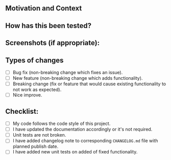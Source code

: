 <!--- Provide a general summary of your changes in the Title above -->

## Motivation and Context

<!--- Why is this change required? What problem does it solve? -->
<!--- If it fixes an open issue, please link to the issue here. -->

## How has this been tested?

<!--- Please describe in detail how you tested your changes. -->
<!--- For example: -->
<!--- I have added unit tests -->
<!--- I have added Voice Over tests -->
<!--- Code cannot be tested automatically so I have tested it only manually -->

## Screenshots (if appropriate):

## Types of changes

<!--- What types of changes does your code introduce? Put an `x` in all the boxes that apply: -->

- [ ] Bug fix (non-breaking change which fixes an issue).
- [ ] New feature (non-breaking change which adds functionality).
- [ ] Breaking change (fix or feature that would cause existing functionality to not work as expected).
- [ ] Nice improve.

## Checklist:

<!--- Go over all the following points, and put an `x` in all the boxes that apply. -->
<!--- If you're unsure about any of these, don't hesitate to ask. We're here to help! -->

- [ ] My code follows the code style of this project.
- [ ] I have updated the documentation accordingly or it's not required.
- [ ] Unit tests are not broken.
- [ ] I have added changelog note to corresponding `CHANGELOG.md` file with planned publish date.
- [ ] I have added new unit tests on added of fixed functionality.
